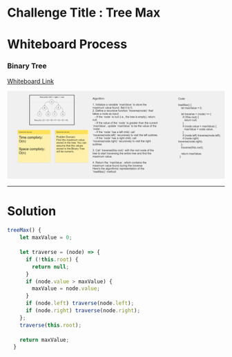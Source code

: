 # Challenge Title : Tree Max

# Whiteboard Process

### Binary Tree

[Whiteboard Link](https://alqudscollege-my.sharepoint.com/:wb:/g/personal/23037632_student_ltuc_com/EScZJ_wFEatOmrJeBKkIZlcBvx3xMQqiCJ4h5A1D_QNDjA?e=r7fKce)

![Binar Tree](../../../image/Tree%20max.png)

---

# Solution

```javascript
treeMax() {
    let maxValue = 0;

    let traverse = (node) => {
      if (!this.root) {
        return null;
      }
      if (node.value > maxValue) {
        maxValue = node.value;
      }
      if (node.left) traverse(node.left);
      if (node.right) traverse(node.right);
    };
    traverse(this.root);

    return maxValue;
  }

```
